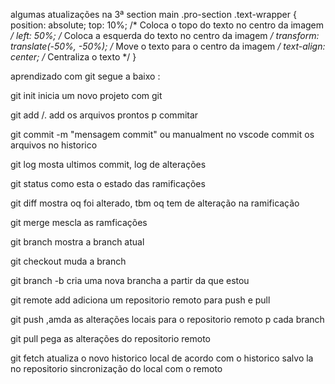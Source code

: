 algumas atualizações na 3ª section 
main .pro-section .text-wrapper {
    position: absolute;
    top: 10%; /* Coloca o topo do texto no centro da imagem */
    left: 50%; /* Coloca a esquerda do texto no centro da imagem */
    transform: translate(-50%, -50%); /* Move o texto para o centro da imagem */
    text-align: center; /* Centraliza o texto */
}

aprendizado com git segue a baixo :

git init
 inicia um novo projeto com git

git add <nome-arquivo>/.
 add os arquivos prontos p commitar

git commit -m "mensagem commit" ou manualment no vscode
 commit os arquivos no historico

git log
 mosta ultimos commit, log de alterações

git status
 como esta o estado das ramificações

git diff
mostra oq foi alterado, tbm oq tem de alteração na ramificação

git merge
mescla as ramficações 

git branch
 mostra a branch atual

git checkout <nome da branch>
 muda a branch

git branch -b <nome da branch>
 cria uma nova brancha a partir da que estou

git remote add <nome> <url>
 adiciona um repositorio remoto para push e pull

git push <nome> <nome da branch>
,amda as alterações locais para o repositorio remoto p cada branch

git pull <nome> <nome da branch>
 pega as alterações do repositorio remoto

git fetch 
atualiza o novo historico local de acordo com o historico salvo la  no repositorio
sincronização do local com o remoto
